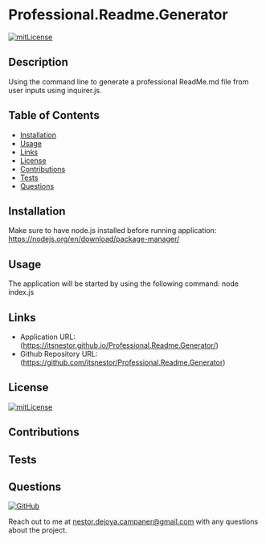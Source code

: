 
# Professional.Readme.Generator

[![mitLicense](https://img.shields.io/badge/license-MIT-green?style=plastic)](https://choosealicense.com/licenses/bsd-3-clause/)

## Description

  Using the command line to generate a professional ReadMe.md file from user inputs using inquirer.js.
  
## Table of Contents
  * [Installation](#installation)
  * [Usage](#usage)
  * [Links](#links)
  * [License](#license)
  * [Contributions](#contributions)
  * [Tests](#tests)
  * [Questions](#questions)
  
## Installation

  Make sure to have node.js installed before running application: https://nodejs.org/en/download/package-manager/

## Usage

  The application will be started by using the following command: node index.js

## Links

  * Application URL: (https://itsnestor.github.io/Professional.Readme.Generator/)
  * Github Repository URL: (https://github.com/itsnestor/Professional.Readme.Generator)
  
## License

  [![mitLicense](https://img.shields.io/badge/license-MIT-green?style=plastic)](https://choosealicense.com/licenses/bsd-3-clause/)
  
## Contributions

  

## Tests

  

## Questions

  [![GitHub](https://img.shields.io/badge/My%20GitHub-Click%20Me!-blueviolet?style=plastic&logo=GitHub)](https://github.com/itsnestor)

  Reach out to me at nestor.dejoya.campaner@gmail.com with any questions about the project.
